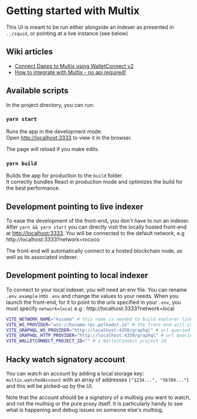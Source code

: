 # Getting started with Multix

This UI is meant to be run either alongside an indexer as presented in `../squid`, or pointing at a live instance (see below)

## Wiki articles

- [Connect Dapps to Multix using WalletConnect v2](https://github.com/ChainSafe/Multix/wiki/Connect-Dapps-to-Multix-using-WalletConnect-v2)
- [How to integrate with Multix - no api required!](https://github.com/ChainSafe/Multix/wiki/Multix-integration)

## Available scripts

In the project directory, you can run:

### `yarn start`

Runs the app in the development mode.\
Open [http://localhost:3333](http://localhost:3333) to view it in the browser.

The page will reload if you make edits.

### `yarn build`

Builds the app for production to the `build` folder.\
It correctly bundles React in production mode and optimizes the build for the best performance.

## Development pointing to live indexer

To ease the development of the front-end, you don't have to run an indexer.
After `yarn && yarn start` you can directly visit the locally hosted front-end at [http://localhost:3333](http://localhost:3333).
You will be connected to the default network, e.g http://localhost:3333?network=rococo

The front-end will automatically connect to a hosted blockchain node, as well as its associated indexer.

## Development pointing to local indexer

To connect to your local indexer, you will need an env file. You can rename `.env.example` into `.env` and change the values to your needs.
When you launch the front-end, for it to point to the urls specified in your `.env`, you must specify `network=local` e.g : http://localhost:3333?network=local

```bash
VITE_NETWORK_NAME="kusama" # this name is needed to build explorer links
VITE_WS_PROVIDER="wss://kusama-rpc.polkadot.io" # the front-end will connect to this blockchain node
VITE_GRAPHQL_WS_PROVIDER="http://localhost:4350/graphql" # url queried for the indexer subscriptions
VITE_GRAPHQL_HTTP_PROVIDER="http://localhost:4350/graphql" # url queried for the indexer queries
VITE_WALLETCONNECT_PROJECT_ID="" # a WalletConnect project id
```

## Hacky watch signatory account

You can watch an account by adding a local storage key: `multix.watchedAccount` with an array of addresses `["1234...", "56789..."]` and this will be picked-up by the UI.

Note that the account should be a signatory of a multisig you want to watch, and not the multisig or the pure proxy itself.
It is particularly handy to see what is happening and debug issues on someone else's multisig.
